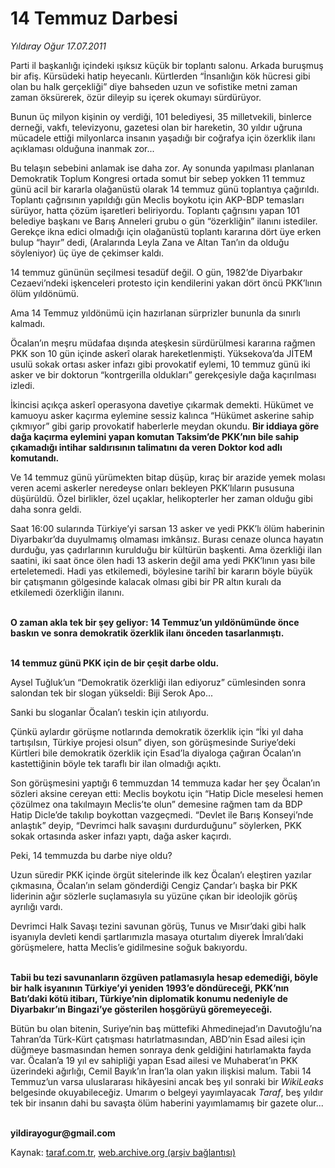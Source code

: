 # 14 Temmuz Darbesi

*Yıldıray Oğur 17.07.2011*

<div class="yazi"><p>Parti il başkanlığı içindeki ışıksız küçük bir toplantı salonu. Arkada buruşmuş bir afiş. Kürsüdeki hatip heyecanlı. Kürtlerden “İnsanlığın kök hücresi gibi olan bu halk gerçekliği” diye bahseden uzun ve sofistike metni zaman zaman öksürerek, özür dileyip su içerek okumayı sürdürüyor. </p>
<p>Bunun üç milyon kişinin oy verdiği, 101 belediyesi, 35 milletvekili, binlerce derneği, vakfı, televizyonu, gazetesi olan bir hareketin, 30 yıldır uğruna mücadele ettiği milyonlarca insanın yaşadığı bir coğrafya için özerklik ilanı açıklaması olduğuna inanmak zor...</p>
<p>Bu telaşın sebebini anlamak ise daha zor. Ay sonunda yapılması planlanan Demokratik Toplum Kongresi ortada somut bir sebep yokken 11 temmuz günü acil bir kararla olağanüstü olarak 14 temmuz günü toplantıya çağırıldı. Toplantı çağrısının yapıldığı gün Meclis boykotu için AKP-BDP temasları sürüyor, hatta çözüm işaretleri beliriyordu. Toplantı çağrısını yapan 101 belediye başkanı ve Barış Anneleri grubu o gün “özerkliğin” ilanını istediler. Gerekçe ikna edici olmadığı için olağanüstü toplantı kararına dört üye erken bulup “hayır” dedi, (Aralarında Leyla Zana ve Altan Tan’ın da olduğu söyleniyor) üç üye de çekimser kaldı.</p>
<p>14 temmuz gününün seçilmesi tesadüf değil. O gün, 1982’de Diyarbakır Cezaevi’ndeki işkenceleri protesto için kendilerini yakan dört öncü PKK’lının ölüm yıldönümü.</p>
<p>Ama 14 Temmuz yıldönümü için hazırlanan sürprizler bununla da sınırlı kalmadı.</p>
<p>Öcalan’ın meşru müdafaa dışında ateşkesin sürdürülmesi kararına rağmen PKK son 10 gün içinde askerî olarak hareketlenmişti. Yüksekova’da JİTEM usulü sokak ortası asker infazı gibi provokatif eylemi, 10 temmuz günü iki asker ve bir doktorun “kontrgerilla oldukları” gerekçesiyle dağa kaçırılması izledi.</p>
<p>İkincisi açıkça askerî operasyona davetiye çıkarmak demekti. Hükümet ve kamuoyu asker kaçırma eylemine sessiz kalınca “Hükümet askerine sahip çıkmıyor” gibi garip provokatif haberlerle meydan okundu. <b>Bir iddiaya göre dağa kaçırma eylemini yapan komutan Taksim’de PKK’nın bile sahip çıkamadığı intihar saldırısının talimatını da veren Doktor kod adlı komutandı. </b></p>
<p>Ve 14 temmuz günü yürümekten bitap düşüp, kıraç bir arazide yemek molası veren acemi askerler neredeyse onları bekleyen PKK’lıların pususuna düşürüldü. Özel birlikler, özel uçaklar, helikopterler her zaman olduğu gibi daha sonra geldi. </p>
<p>Saat 16:00 sularında Türkiye’yi sarsan 13 asker ve yedi PKK’lı ölüm haberinin Diyarbakır’da duyulmamış olmaması imkânsız. Burası cenaze olunca hayatın durduğu, yas çadırlarının kurulduğu bir kültürün başkenti. Ama özerkliği ilan saatini, iki saat önce ölen hadi 13 askerin değil ama yedi PKK’lının yası bile erteletemedi. Hadi yas etkilemedi, böylesine tarihî bir kararın böyle büyük bir çatışmanın gölgesinde kalacak olması gibi bir PR altın kuralı da etkilemedi özerkliğin ilanını.</p>
<p><b><br/>O zaman akla tek bir şey geliyor: 14 Temmuz’un yıldönümünde önce baskın ve sonra demokratik özerklik ilanı önceden tasarlanmıştı.</b></p>
<p><b><br/>14 temmuz günü PKK için de bir çeşit darbe oldu.</b></p>
<p>Aysel Tuğluk’un “Demokratik özerkliği ilan ediyoruz” cümlesinden sonra salondan tek bir slogan yükseldi: Biji Serok Apo...</p>
<p>Sanki bu sloganlar Öcalan’ı teskin için atılıyordu. </p>
<p>Çünkü aylardır görüşme notlarında demokratik özerklik için “İki yıl daha tartışılsın, Türkiye projesi olsun” diyen, son görüşmesinde Suriye’deki Kürtleri bile demokratik özerklik için Esad’la diyaloga çağıran Öcalan’ın kastettiğinin böyle tek taraflı bir ilan olmadığı açıktı.</p>
<p>Son görüşmesini yaptığı 6 temmuzdan 14 temmuza kadar her şey Öcalan’ın sözleri aksine cereyan etti: Meclis boykotu için “Hatip Dicle meselesi hemen çözülmez ona takılmayın Meclis’te olun” demesine rağmen tam da BDP Hatip Dicle’de takılıp boykottan vazgeçmedi. “Devlet ile Barış Konseyi’nde anlaştık” deyip, “Devrimci halk savaşını durdurduğunu” söylerken, PKK sokak ortasında asker infazı yaptı, dağa asker kaçırdı.</p>
<p>Peki, 14 temmuzda bu darbe niye oldu? </p>
<p>Uzun süredir PKK içinde örgüt sitelerinde ilk kez Öcalan’ı eleştiren yazılar çıkmasına, Öcalan’ın selam gönderdiği Cengiz Çandar’ı başka bir PKK liderinin ağır sözlerle suçlamasıyla su yüzüne çıkan bir ideolojik görüş ayrılığı vardı. </p>
<p>Devrimci Halk Savaşı tezini savunan görüş, Tunus ve Mısır’daki gibi halk isyanıyla devleti kendi şartlarımızla masaya oturtalım diyerek İmralı’daki görüşmelere, hatta Meclis’e gidilmesine soğuk bakıyordu. </p>
<p><b><br/>Tabii bu tezi savunanların özgüven patlamasıyla hesap edemediği, böyle bir halk isyanının Türkiye’yi yeniden 1993’e döndüreceği, PKK’nın Batı’daki kötü itibarı, Türkiye’nin diplomatik konumu nedeniyle de Diyarbakır’ın Bingazi’ye gösterilen hoşgörüyü göremeyeceği.</b></p>
<p>Bütün bu olan bitenin, Suriye’nin baş müttefiki Ahmedinejad’ın Davutoğlu’na Tahran’da Türk-Kürt çatışması hatırlatmasından, ABD’nin Esad ailesi için düğmeye basmasından hemen sonraya denk geldiğini hatırlamakta fayda var. Öcalan’a 19 yıl ev sahipliği yapan Esad ailesi ve Muhaberat’ın PKK üzerindeki ağırlığı, Cemil Bayık’ın İran’la olan yakın ilişkisi malum. Tabii 14 Temmuz’un varsa uluslararası hikâyesini ancak beş yıl sonraki bir <i>WikiLeaks</i> belgesinde okuyabileceğiz. Umarım o belgeyi yayımlayacak <i>Taraf</i>, beş yıldır tek bir insanın dahi bu savaşta ölüm haberini yayımlamamış bir gazete olur...</p>
<p><b><br/>yildirayogur@gmail.com</b></p>
</div>

Kaynak: [taraf.com.tr](http://www.taraf.com.tr/yildiray-ogur/makale-14-temmuz-darbesi.htm), [web.archive.org (arşiv bağlantısı)](http://web.archive.org/web/20130709220532/http://www.taraf.com.tr/yildiray-ogur/makale-14-temmuz-darbesi.htm)

